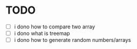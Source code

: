 # TODO

- [ ] i dono how to compare two array 
- [ ] i dono what is treemap
- [ ] i dono how to generate random numbers/arrays